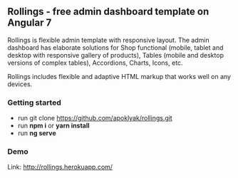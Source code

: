 ## Rollings - free admin dashboard template on Angular 7 

Rollings is flexible admin template with responsive layout. 
The admin dashboard has elaborate solutions for Shop functional (mobile, tablet and desktop with responsive gallery of products), Tables (mobile and desktop versions of complex tables), Accordions, Charts, Icons, etc. 

Rollings includes flexible and adaptive HTML markup that works well on any devices. 

### Getting started ###
* run git clone https://github.com/apoklyak/rollings.git
* run **npm i** or **yarn install**
* run **ng serve**

### Demo ###

Link: http://rollings.herokuapp.com/
